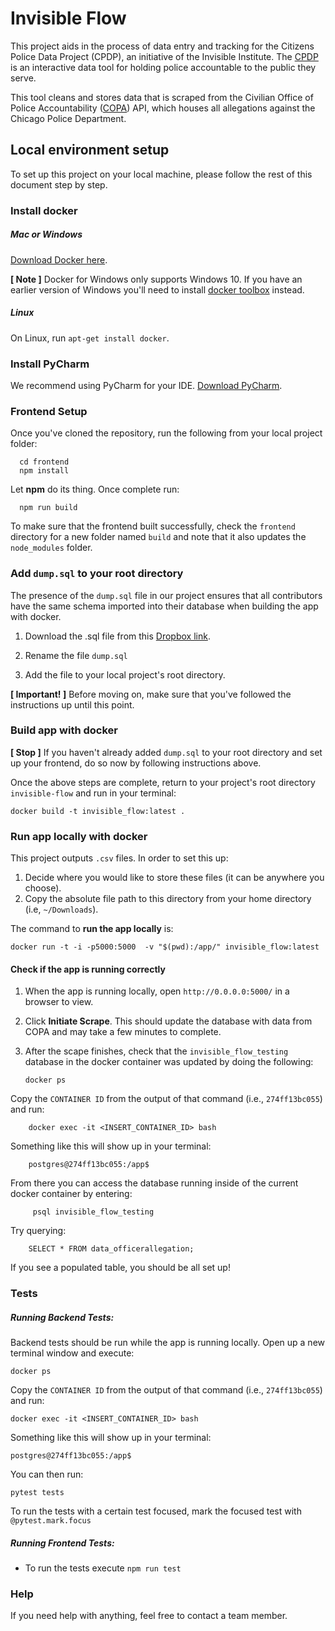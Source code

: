 #  Invisible Flow 

This project aids in the process of data entry and tracking for the Citizens Police Data Project (CPDP), an initiative of the Invisible Institute. The [CPDP](https://cpdp.co/) is an interactive data tool for holding police accountable to the public they serve.
  
This tool cleans and stores data that is scraped from the Civilian Office of Police Accountability ([COPA](https://www.chicagocopa.org/about-copa/mission-history/)) API, which houses all allegations against the Chicago Police Department.


## Local environment setup
To set up this project on your local machine, please follow the rest of this document step by step.

### Install docker
##### Mac or Windows
[Download Docker here](https://www.docker.com/products/docker). 

**[ Note ]** Docker for Windows only supports Windows 10. If you have an earlier version of Windows you'll need to install  [docker toolbox](https://docs.docker.com/toolbox/toolbox_install_windows/)  instead.
##### Linux
On Linux, run  `apt-get install docker`. 

### Install PyCharm
We recommend using PyCharm for your IDE. 
[Download PyCharm](https://www.jetbrains.com/pycharm/download/#section=mac).

### Frontend Setup
Once you've cloned the repository, run the following from your local project folder:
  

      cd frontend
      npm install
  

Let **npm** do its thing. Once complete run:

      npm run build

To make sure that the frontend built successfully, check the `frontend` directory for a new folder named `build` and note that it also updates the `node_modules` folder.

### Add `dump.sql` to your root directory
The presence of the `dump.sql` file in our project ensures that all contributors have the same schema imported into their database when building the app with docker. 

 1. Download the .sql file from this [Dropbox link](https://www.dropbox.com/s/riixbrze6apmcrn/cpdp-apr-5-2019.sql?dl=0).
    
 2. Rename the file `dump.sql` 
 3. Add the file to your local project's root directory.

****[ Important! ]**** Before moving on, make sure that you've followed the instructions up until this point.

### Build app with docker

**[ Stop ]** If you haven't already added `dump.sql` to your root directory and set up your frontend, do so now by following instructions above.

Once the above steps are complete, return to your project's root directory `invisible-flow` and run in your terminal:

    docker build -t invisible_flow:latest .

### Run app locally with docker
This project outputs `.csv` files. In order to set this up: 

 1. Decide where you would like to store these files (it can be anywhere you choose). 
 2. Copy the absolute file path to this directory from your home directory (i.e, `~/Downloads`).

The command to **run the app locally** is:

    docker run -t -i -p5000:5000  -v "$(pwd):/app/" invisible_flow:latest


#### Check if the app is running correctly
 1. When the app is running locally, open `http://0.0.0.0:5000/` in a browser to view.
 2. Click **Initiate Scrape**. This should update the database with data from COPA and may take a few minutes to complete.
 3. After the scape finishes, check that the `invisible_flow_testing` database in the docker container was updated by doing the following:


        docker ps
    
   Copy the `CONTAINER ID` from the output of that command (i.e., `274ff13bc055`) and run:
    
	    docker exec -it <INSERT_CONTAINER_ID> bash
	
Something like this will show up in your terminal: 

	    postgres@274ff13bc055:/app$

From there you can access the database running inside of the current docker container by entering: 
	 
		 psql invisible_flow_testing

Try querying:
		
		SELECT * FROM data_officerallegation;
If you see a populated table, you should be all set up!


### Tests 
##### Running Backend Tests:  
Backend tests should be run while the app is running locally. Open up a new terminal window and execute:

    docker ps
    
Copy the `CONTAINER ID` from the output of that command (i.e., `274ff13bc055`) and run:
    
	docker exec -it <INSERT_CONTAINER_ID> bash
	
Something like this will show up in your terminal:

    postgres@274ff13bc055:/app$  

You can then run: 

    pytest tests    
  
To run the tests with a certain test focused, mark the focused test with `@pytest.mark.focus`

##### Running Frontend Tests:  
* To run the tests execute `npm run test`

### Help

 If you need help with anything, feel free to contact a team member.